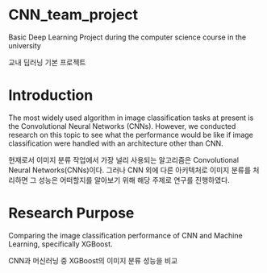 # CNN_team_project
Basic Deep Learning Project during the computer science course in the university

교내 딥러닝 기본 프로젝트

# Introduction
The most widely used algorithm in image classification tasks at present is the Convolutional Neural Networks (CNNs).
However, we conducted research on this topic to see what the performance would be like if image classification were handled with an architecture other than CNN.

현재로서 이미지 분류 작업에서 가장 널리 사용되는 알고리즘은 Convolutional Neural Networks(CNNs)이다.
그러나 CNN 외에 다른 아키텍처로 이미지 분류를 처리하면 그 성능은 어떠할지를 알아보기 위해 해당 주제로 연구를 진행하였다.

# Research Purpose
Comparing the image classification performance of CNN and Machine Learning, specifically XGBoost.

CNN과 머신러닝 중 XGBoost의 이미지 분류 성능을 비교

